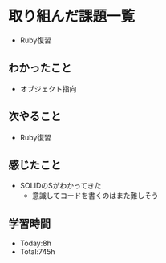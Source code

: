 # 取り組んだ課題一覧
- Ruby復習
## わかったこと
- オブジェクト指向
## 次やること
- Ruby復習
## 感じたこと
- SOLIDのSがわかってきた
    - 意識してコードを書くのはまた難しそう
## 学習時間
- Today:8h
- Total:745h
